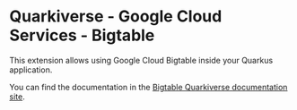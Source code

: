# Quarkiverse - Google Cloud Services - Bigtable

This extension allows using Google Cloud Bigtable inside your Quarkus application.

You can find the documentation in the [Bigtable Quarkiverse documentation site](https://quarkiverse.github.io/quarkiverse-docs/quarkus-google-cloud-services/main/bigtable.html).
